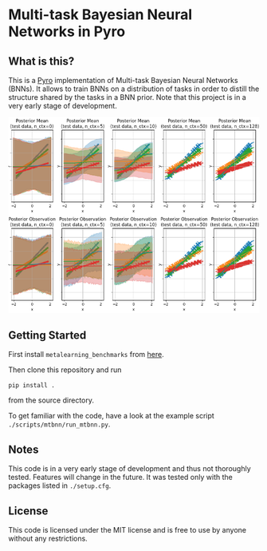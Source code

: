 # Multi-task Bayesian Neural Networks in Pyro 
## What is this?
This is a [Pyro](https://pyro.ai) implementation of Multi-task Bayesian Neural Networks (BNNs). It allows to train BNNs on a distribution of tasks in order to distill the structure shared by the tasks in a BNN prior. Note that this project is in a very early stage of development.

![](./plots/affine.png)
## Getting Started
First install ```metalearning_benchmarks``` from [here](https://github.com/michaelvolpp/metalearning_benchmarks).

Then clone this repository and run
```
pip install . 
```
from the source directory.

To get familiar with the code, have a look at the example script ```./scripts/mtbnn/run_mtbnn.py```.

## Notes
This code is in a very early stage of development and thus not thoroughly tested. Features will change in the future. It was tested only with the packages listed in ```./setup.cfg```.

## License
This code is licensed under the MIT license and is free to use by anyone without any restrictions.

